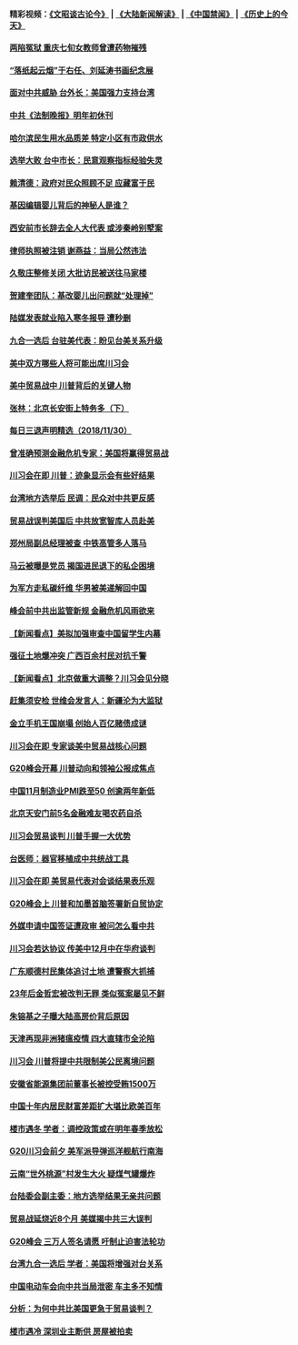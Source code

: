 #### 精彩视频：[《文昭谈古论今》](https://github.com/gfw-breaker/wenzhao/blob/master/README.md?t=12011531) | [《大陆新闻解读》](https://github.com/gfw-breaker/ntdtv-comedy/blob/master/README.md?t=12011531) | [《中国禁闻》](https://github.com/gfw-breaker/ntdtv-news/blob/master/README.md?t=12011531) | [《历史上的今天》](https://github.com/gfw-breaker/today-in-history/blob/master/README.md?t=12011531) 

#### [两陷冤狱 重庆七旬女教师曾遭药物摧残](../pages/nsc413/n10883689.md?t=12011531) 

#### [“落纸起云烟”于右任、刘延涛书画纪念展](../pages/nsc413/n10885419.md?t=12011531) 


#### [面对中共威胁  台外长：美国强力支持台湾](../pages/nsc413/n10885378.md?t=12011531) 

#### [中共《法制晚报》明年初休刊](../pages/nsc413/n10885380.md?t=12011531) 

#### [哈尔滨民生用水品质差 特定小区有市政供水](../pages/nsc413/n10885275.md?t=12011531) 

#### [选举大败 台中市长：民意观察指标经验失灵](../pages/nsc413/n10885278.md?t=12011531) 

#### [赖清德：政府对民众照顾不足 应藏富于民](../pages/nsc413/n10885348.md?t=12011531) 

#### [基因编辑婴儿背后的神秘人是谁？](../pages/nsc413/n10885304.md?t=12011531) 

#### [西安前市长辞去全人大代表 或涉秦岭别墅案](../pages/nsc413/n10885276.md?t=12011531) 

#### [律师执照被注销 谢燕益：当局公然违法](../pages/nsc413/n10885135.md?t=12011531) 

#### [久敬庄整修关闭 大批访民被送往马家楼](../pages/nsc413/n10885010.md?t=12011531) 

#### [贺建奎团队：基改婴儿出问题就“处理掉”](../pages/nsc413/n10885039.md?t=12011531) 

#### [陆媒发表就业陷入寒冬报导 遭秒删](../pages/nsc413/n10884792.md?t=12011531) 

#### [九合一选后 台驻美代表：盼见台美关系升级](../pages/nsc413/n10885014.md?t=12011531) 

#### [美中双方哪些人将可能出席川习会](../pages/nsc413/n10885005.md?t=12011531) 

#### [美中贸易战中 川普背后的关键人物](../pages/nsc413/n10884767.md?t=12011531) 

#### [张林：北京长安街上特务多（下）](../pages/nsc413/n10884987.md?t=12011531) 

#### [每日三退声明精选（2018/11/30）](../pages/nsc413/n10884924.md?t=12011531) 

#### [曾准确预测金融危机专家：美国将赢得贸易战](../pages/nsc413/n10884588.md?t=12011531) 

#### [川习会在即 川普：迹象显示会有些好结果](../pages/nsc413/n10884381.md?t=12011531) 

#### [台湾地方选举后 民调：民众对中共更反感](../pages/nsc413/n10884397.md?t=12011531) 

#### [贸易战误判美国后 中共放宽智库人员赴美](../pages/nsc413/n10883875.md?t=12011531) 

#### [郑州局副总经理被查 中铁高管多人落马](../pages/nsc413/n10884586.md?t=12011531) 

#### [马云被曝是党员 揭国进民退下的私企困境](../pages/nsc413/n10884354.md?t=12011531) 

#### [为军方走私碳纤维 华男被美递解回中国](../pages/nsc413/n10884519.md?t=12011531) 

#### [峰会前中共出监管新规 金融危机风雨欲来](../pages/nsc413/n10882822.md?t=12011531) 

#### [【新闻看点】美拟加强审查中国留学生内幕](../pages/nsc413/n10884162.md?t=12011531) 

#### [强征土地爆冲突 广西百余村民对抗千警](../pages/nsc413/n10884503.md?t=12011531) 

#### [【新闻看点】北京做重大调整？川习会见分晓](../pages/nsc413/n10884055.md?t=12011531) 

#### [赶集须安检 世维会发言人：新疆沦为大监狱](../pages/nsc413/n10884334.md?t=12011531) 

#### [金立手机王国崩塌 创始人百亿赌债成谜](../pages/nsc413/n10884409.md?t=12011531) 

#### [川习会在即 专家谈美中贸易战核心问题](../pages/nsc413/n10884287.md?t=12011531) 

#### [G20峰会开幕 川普动向和领袖公报成焦点](../pages/nsc413/n10884060.md?t=12011531) 

#### [中国11月制造业PMI跌至50 创逾两年新低](../pages/nsc413/n10884109.md?t=12011531) 

#### [北京天安门前5名金融难友喝农药自杀](../pages/nsc413/n10884179.md?t=12011531) 

#### [川习会贸易谈判 川普手握一大优势](../pages/nsc413/n10884168.md?t=12011531) 

#### [台医师：器官移植成中共统战工具](../pages/nsc413/n10883707.md?t=12011531) 

#### [川习会在即 美贸易代表对会谈结果表乐观](../pages/nsc413/n10884015.md?t=12011531) 

#### [G20峰会上 川普和加墨首脑签署新自贸协定](../pages/nsc413/n10883937.md?t=12011531) 

#### [外媒申请中国签证遭政审 被问怎么看中共](../pages/nsc413/n10883688.md?t=12011531) 

#### [川习会若达协议 传美中12月中在华府谈判](../pages/nsc413/n10883914.md?t=12011531) 

#### [广东顺德村民集体追讨土地 遭警察大抓捕](../pages/nsc413/n10883477.md?t=12011531) 

#### [23年后金哲宏被改判无罪 类似冤案屡见不鲜](../pages/nsc413/n10883188.md?t=12011531) 


#### [朱镕基之子曝大陆高房价背后原因](../pages/nsc413/n10883494.md?t=12011531) 

#### [天津再现非洲猪瘟疫情 四大直辖市全沦陷](../pages/nsc413/n10883534.md?t=12011531) 

#### [川习会 川普将提中共限制美公民离境问题](../pages/nsc413/n10883635.md?t=12011531) 

#### [安徽省能源集团前董事长被控受贿1500万](../pages/nsc413/n10883387.md?t=12011531) 

#### [中国十年内居民财富差距扩大堪比欧美百年](../pages/nsc413/n10883020.md?t=12011531) 

#### [楼市遇冬 学者：调控政策或在明年春季放松](../pages/nsc413/n10883070.md?t=12011531) 

#### [G20川习会前夕 美军派导弹巡洋舰航行南海](../pages/nsc413/n10883306.md?t=12011531) 

#### [云南“世外桃源”村发生大火 疑煤气罐爆炸](../pages/nsc413/n10882982.md?t=12011531) 

#### [台陆委会副主委：地方选举结果无亲共问题](../pages/nsc413/n10883142.md?t=12011531) 

#### [贸易战延烧近8个月 美媒揭中共三大误判](../pages/nsc413/n10883072.md?t=12011531) 

#### [G20峰会 三万人签名请愿 吁制止迫害法轮功](../pages/nsc413/n10881913.md?t=12011531) 

#### [台湾九合一选后 学者：美国将增强对台关系](../pages/nsc413/n10882968.md?t=12011531) 

#### [中国电动车会向中共当局泄密 车主多不知情](../pages/nsc413/n10883037.md?t=12011531) 

#### [分析：为何中共比美国更急于贸易谈判？](../pages/nsc413/n10882299.md?t=12011531) 

#### [楼市遇冷 深圳业主断供 房屋被拍卖](../pages/nsc413/n10882878.md?t=12011531) 


